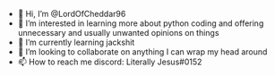 - 👋 Hi, I’m @LordOfCheddar96
- 👀 I’m interested in learning more about python coding and offering unnecessary and usually unwanted opinions on things
- 🌱 I’m currently learning jackshit
- 💞️ I’m looking to collaborate on anything I can wrap my head around
- 📫 How to reach me            discord: Literally Jesus#0152

<!---
LordOfCheddar96/LordOfCheddar96 is a ✨ special ✨ repository because its `README.md` (this file) appears on your GitHub profile.
You can click the Preview link to take a look at your changes.
--->
